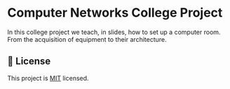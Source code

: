 # Computer Networks College Project

In this college project we teach, in slides, how to set up a computer room. From the acquisition of equipment to their architecture.

## 📝 License

This project is [MIT](./LICENSE) licensed.
